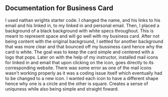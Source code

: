 ## Documentation for Business Card

I used nathan wrights starter code. I changed the name, and his links to his email and his linked in, to my linked in and personal email. Then, I placed a background of a black background with white specs throughout. This is meant to represent space and will go well with my business card. After not being content with the original background, I settled for another background that was more clear and that bounced off my bussiness card hence why the card is white. The goal was to keep the card simple and centered with a logo that pops.
Later on with the help of my instructor, installed mail icons for linked in and email that upon clicking on the icon, goes directly to its corresponding website. There was some error as one of the mail icons wasn't working properly as it was a coding issue itself which eventually had to be changed to a new icon. I wanted each icon to have a different shape hence why one is a circle and the other is square. Creates a sense of uniquness while also being simple and straight foward.